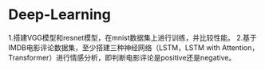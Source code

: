 # Deep-Learning

1.搭建VGG模型和resnet模型，在mnist数据集上进行训练，并比较性能。
2.基于IMDB电影评论数据集，至少搭建三种神经网络（LSTM，LSTM with Attention，Transformer）进行情感分析，即判断电影评论是positive还是negative。
